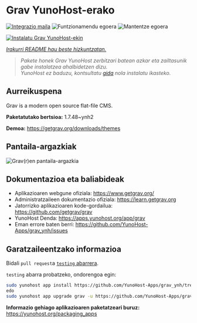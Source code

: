 <!--
Ohart ongi: README hau automatikoki sortu da <https://github.com/YunoHost/apps/tree/master/tools/readme_generator>ri esker
EZ editatu eskuz.
-->

# Grav YunoHost-erako

[![Integrazio maila](https://dash.yunohost.org/integration/grav.svg)](https://ci-apps.yunohost.org/ci/apps/grav/) ![Funtzionamendu egoera](https://ci-apps.yunohost.org/ci/badges/grav.status.svg) ![Mantentze egoera](https://ci-apps.yunohost.org/ci/badges/grav.maintain.svg)

[![Instalatu Grav YunoHost-ekin](https://install-app.yunohost.org/install-with-yunohost.svg)](https://install-app.yunohost.org/?app=grav)

*[Irakurri README hau beste hizkuntzatan.](./ALL_README.md)*

> *Pakete honek Grav YunoHost zerbitzari batean azkar eta zailtasunik gabe instalatzea ahalbidetzen dizu.*  
> *YunoHost ez baduzu, kontsultatu [gida](https://yunohost.org/install) nola instalatu ikasteko.*

## Aurreikuspena

Grav is a modern open source flat-file CMS.


**Paketatutako bertsioa:** 1.7.48~ynh2

**Demoa:** <https://getgrav.org/downloads/themes>

## Pantaila-argazkiak

![Grav(r)en pantaila-argazkia](./doc/screenshots/grav.jpg)

## Dokumentazioa eta baliabideak

- Aplikazioaren webgune ofiziala: <https://www.getgrav.org/>
- Administratzaileen dokumentazio ofiziala: <https://learn.getgrav.org>
- Jatorrizko aplikazioaren kode-gordailua: <https://github.com/getgrav/grav>
- YunoHost Denda: <https://apps.yunohost.org/app/grav>
- Eman errore baten berri: <https://github.com/YunoHost-Apps/grav_ynh/issues>

## Garatzaileentzako informazioa

Bidali `pull request`a [`testing` abarrera](https://github.com/YunoHost-Apps/grav_ynh/tree/testing).

`testing` abarra probatzeko, ondorengoa egin:

```bash
sudo yunohost app install https://github.com/YunoHost-Apps/grav_ynh/tree/testing --debug
edo
sudo yunohost app upgrade grav -u https://github.com/YunoHost-Apps/grav_ynh/tree/testing --debug
```

**Informazio gehiago aplikazioaren paketatzeari buruz:** <https://yunohost.org/packaging_apps>
